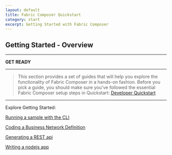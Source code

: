 ```yaml
---
layout: default
title: Fabric Composer Quickstart
category: start
excerpt: Getting Started with Fabric Composer
---
```


## Getting Started - Overview
---

<i class="fa fa-fw  fa-coffee"></i>  <b>GET READY</b><br>

---

>This section provides a set of guides that will help you explore the functionality of Fabric Composer in a hands-on fashion.
Before you pick a guide, you should make sure you've followed the essential Fabric Composer setup steps in Quickstart:
[Developer Quickstart](./quickstart.md)


---

Explore Getting Started:

[Running a sample with the CLI](./getting-started-cmd-line.md)

[Coding a Business Network Definition](./getting-started-coding-bnd.md)

[Generating a REST api](./getting-started-rest-api.md)

[Writing a nodejs app](./getting-started-nodejs-app.md)

